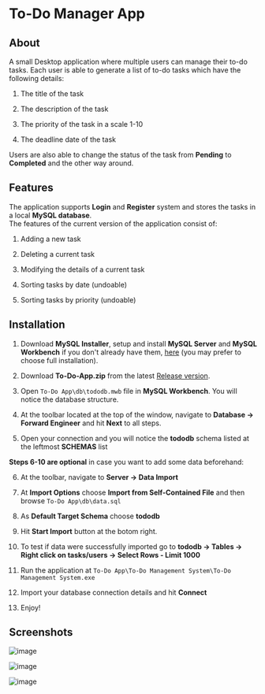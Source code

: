 # To-Do Manager App

## About
A small Desktop application where multiple users can manage their to-do tasks.
Each user is able to generate a list of to-do tasks which have the following details:
1. The title of the task
2. The description of the task
3. The priority of the task in a scale 1-10

4. The deadline date of the task

Users are also able to change the status of the task from **Pending** to **Completed** and the other way around.<br>

## Features

The application supports **Login** and **Register** system and stores the tasks in a local **MySQL database**.<br> 
The features of the current version of the application consist of:
1. Adding a new task
2. Deleting a current task
3. Modifying the details of a current task
4. Sorting tasks by date (undoable)

5. Sorting tasks by priority (undoable)

## Installation
1. Download **MySQL Installer**, setup and install **MySQL Server** and **MySQL Workbench** if you don't already have them, [here](https://dev.mysql.com/downloads/installer/) (you may prefer to choose full installation).
3. Download **To-Do-App.zip** from the latest [Release version](https://github.com/NickGeo1/To-Do-Manager-App/releases/tag/v1.0.0).
4. Open ``To-Do App\db\tododb.mwb`` file in **MySQL Workbench**. You will notice the database structure.
5. At the toolbar located at the top of the window, navigate to **Database -> Forward Engineer** and hit **Next** to all steps.
   
6. Open your connection and you will notice the **tododb** schema listed at the leftmost **SCHEMAS** list

**Steps 6-10 are optional** in case you want to add some data beforehand:

6. At the toolbar, navigate to **Server -> Data Import**
7. At **Import Options** choose **Import from Self-Contained File** and then browse ``To-Do App\db\data.sql``
8. As **Default Target Schema** choose **tododb**
9. Hit **Start Import** button at the botom right.

10. To test if data were successfully imported go to **tododb -> Tables -> Right click on tasks/users -> Select Rows - Limit 1000**
11. Run the application at ``To-Do App\To-Do Management System\To-Do Management System.exe``
12. Import your database connection details and hit **Connect**
13. Enjoy!



## Screenshots

![image](https://github.com/user-attachments/assets/a801e3f2-9570-4245-b79c-defc1a7e25c1)

![image](https://github.com/user-attachments/assets/13cffb5e-8b2b-4088-bdc0-d37027bb03c6)

![image](https://github.com/user-attachments/assets/0a9961d9-8181-4ffd-9782-8fff49fb80f3)

